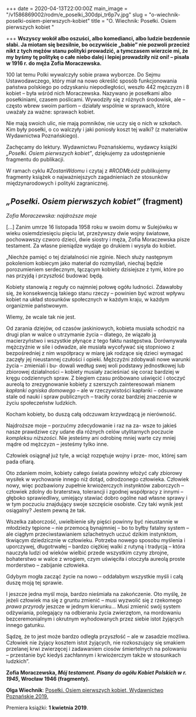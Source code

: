 +++
date = 2020-04-13T22:00:00Z
main_image = "/v1586869002/rodm/e_poselki_300dpi_tr6p7v.jpg"
slug = "o-wiechnik-poselki-osiem-pierwszych-kobiet"
title = "O. Wiechnik: Posełki. Osiem pierwszych kobiet "

+++
**Wszyscy wokół albo oszuści, albo komedianci, albo ludzie bezdennie słabi. Ja miotam się bezsilnie, bo oczywiście „babie” nie pozwoli przecież nikt z tych mężów stanu polityki prowadzić, a tymczasem wierzcie mi, że my byśmy tę politykę o całe niebo dalej i lepiej prowadziły niż oni! – pisała w 1916 r. do męża Zofia Moraczewska.**

100 lat temu Polki wywalczyły sobie prawa wyborcze. Do Sejmu Ustawodawczego, który miał na nowo określić sposób funkcjonowania państwa polskiego po odzyskaniu niepodległości, weszło 442 mężczyzn i 8 kobiet – była wśród nich Moraczewska. Nazywano je posełkami albo posełkiniami, czasem poślicami. Wywodziły się z różnych środowisk, ale – często wbrew swoim partiom – działały wspólnie w sprawach, które uważały za ważne: sprawach kobiet.

Nie mają swoich ulic, nie mają pomników, nie uczy się o nich w szkołach. Kim były posełki, o co walczyły i jaki poniosły koszt tej walki? (z materiałów Wydawnictwa Poznańskiego).

Zachęcamy do lektury. Wydawnictwu Poznańskiemu, wydawcy książki _„Posełki. Osiem pierwszych kobiet”_, dziękujemy za udostępnienie fragmentu do publikacji.

W ramach cyklu _#ZostanWdomu_ i czytaj z _#RODMŁódź_ publikujemy fragmenty książek o najważniejszych zagadnieniach ze stosunków międzynarodowych i polityki zagranicznej.

## _„Posełki. Osiem pierwszych kobiet”_ (fragment)

_Zofia Moraczewska: najdroższe moje_

\[...\] Zanim umrze 16 listopada 1958 roku w swoim domu w Sulejówku w wieku osiemdziesięciu pięciu lat, przeżywszy dwie wojny światowe, pochowawszy czworo dzieci, dwie siostry i męża, Zofia Moraczewska pisze testament. Za własne pieniądze wydaje go drukiem i wysyła do kobiet.

„Niechże pamięć o tej działalności nie zginie. Niech służy następnym pokoleniom kobiecym jako materiał do rozmyślań, niechaj będzie porozumieniem serdecznym, łączącym kobiety dzisiejsze z tymi, które po nas przyjdą i przyszłość budować będą.

Kobiety stanowią z reguły co najmniej połowę ogółu ludności. Zdawałoby się, że konsekwencją takiego stanu rzeczy – powinien być wzrost wpływu kobiet na układ stosunków społecznych w każdym kraju, w każdym organizmie państwowym.

Wiemy, że wcale tak nie jest.

Od zarania dziejów, od czasów jaskiniowych, kobieta musiała schodzić na drugi plan w walce o utrzymanie życia – dlatego, że wiązało ją macierzyństwo i wszystkie płynące z tego faktu następstwa. Dorównywała mężczyźnie w sile i odwadze, ale musiała wycofywać się stopniowo z bezpośredniej z nim współpracy w miarę jak rodzące się dzieci wymagać zaczęły jej nieustannej czułości i opieki. Mężczyźni zdobywali nowe warunki życia – zmieniali i bu- dowali według swej woli podstawy jednostkowej lub zbiorowej działalności – kobiety musiały zacieśniać się coraz bardziej w kręgu codziennych spraw. Z biegiem czasu próbowano uświęcić i otoczyć aureolą to zrezygnowanie kobiety z szerszych zainteresowań mianem _kapłanki ogniska domowego_ – ale w rzeczywistości kapłanki – odsuwane stale od nauki i spraw publicznych – traciły coraz bardziej znaczenie w życiu społeczeństw ludzkich.

Kocham kobiety, bo duszą całą odczuwam krzywdzącą je nierówność.

Najdroższe moje – porzućmy zdecydowanie i raz na za- wsze to jakieś nasze prawdziwe czy udane dla różnych celów utylitarnych poczucie _kompleksu niższości_. Nie jesteśmy ani odrobinę mniej warte czy mniej mądre od mężczyzn – jesteśmy tylko inne.

Człowiek osiągnął już tyle, a wciąż rozpętuje wojny i prze- moc, której sam pada ofiarą.

Oto zdaniem moim, kobiety całego świata powinny włożyć cały zbiorowy wysiłek w wychowanie innego niż dotąd, odrodzonego człowieka. Człowiek nowy, więc pozbawiony zupełnie krwiożerczych instynktów zaborczych – człowiek zdolny do braterstwa, tolerancji i zgodnej współpracy z innymi – głęboko sprawiedliwy, umiejący stawiać dobro ogólne nad własne sprawy i w tym poczuciu znajdujący swoje szczęście osobiste. Czy taki wynik jest osiągalny? Jestem pewną że tak.

Wszelka zaborczość, uwielbienie siły pięści powinny być nieustannie w młodzieży tępione – nie przemocą bynajmniej – bo to byłby fatalny system – ale ciągłym przeciwstawianiem szlachetnych uczuć dzikim instynktom, tkwiącym dziedzicznie w człowieku. Potrzeba nowego sposobu myślenia i uporczywej, długotrwałej – bardzo ciężkiej walki z rutyną i tradycją – która nauczyła ludzi od wieków wielbić przede wszystkim czyny zbrojne, bohaterstwo w walce z wrogiem, czym uświęciła i otoczyła aureolą proste morderstwo – zabijanie człowieka.

Gdybym mogła zacząć życie na nowo – oddałabym wszystkie myśli i całą duszę moją tej sprawie.

I jeszcze jedna myśl moja, bardzo nieśmiała na zakończenie. Oto myślę, że jeżeli człowiek ma się z gruntu zmienić – musi wyzwolić się z rzekomego _prawa przyrody_ jeszcze w jednym kierunku… Musi zmienić swój system odżywiania, polegający na odbieraniu życia zwierzętom, na mordowaniu bezceremonialnym i okrutnym wyhodowanych przez siebie istot żyjących innego gatunku.

Sądzę, że to jest może bardzo odległa przyszłość – ale w zasadzie możliwa. Człowiek nie żyjący kosztem istot żyjących, nie rozkoszujący się smakiem przelanej krwi zwierzęcej i zadawaniem ciosów śmiertelnych na polowaniu – przestanie być kiedyś zachłannym i krwiożerczym także w stosunkach ludzkich”.

**Zofia Moraczewska, _Mój testament. Pisany do ogółu Kobiet Polskich w r. 1945_, Wrocław 1946 (fragmenty).**

**Olga Wiechnik**: [Posełki. Osiem pierwszych kobiet, Wydawnictwo Poznańskie 2019.](https://wydawnictwopoznanskie.pl/produkt/poselki/)

Premiera książki: **1 kwietnia 2019**.